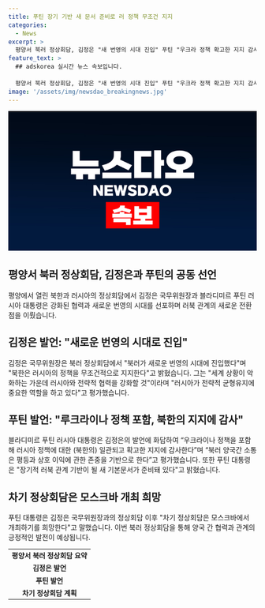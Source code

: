 ```yaml
---
title: 푸틴 장기 기반 새 문서 준비로 러 정책 무조건 지지
categories:
  - News
excerpt: >
  평양서 북러 정상회담, 김정은 "새 번영의 시대 진입" 푸틴 "우크라 정책 확고한 지지 감사" 김정은은 북러 정상회담에서 "러시아의 우크라이나 정책을 전적으로 지지한다"며 "세계 상황 악화 속 러시아와의 협력 강화" 밝혔고, 푸틴 대통령은 "북러 양국간 소통은 상호 이익과 존중에 기반한다"며 "차기 정상회담은 모스크바에서 개최하기를 희망"했다.
feature_text: >
  ## adskorea 실시간 뉴스 속보입니다.

  평양서 북러 정상회담, 김정은 "새 번영의 시대 진입" 푸틴 "우크라 정책 확고한 지지 감사" 김정은은 북러 정상회담에서 "러시아의 우크라이나 정책을 전적으로 지지한다"며 "세계 상황 악화 속 러시아와의 협력 강화" 밝혔고, 푸틴 대통령은 "북러 양국간 소통은 상호 이익과 존중에 기반한다"며 "차기 정상회담은 모스크바에서 개최하기를 희망"했다.
image: '/assets/img/newsdao_breakingnews.jpg'
---
```


<p><img src="/assets/img/newsdao_breakingnews.jpg" alt="adskorea 속보" /></p>

<h2 data-ke-size="size26">평양서 북러 정상회담, 김정은과 푸틴의 공동 선언</h2>

<p data-ke-size="size16">평양에서 열린 북한과 러시아의 정상회담에서 김정은 국무위원장과 블라디미르 푸틴 러시아 대통령은 강화된 협력과 새로운 번영의 시대를 선포하며 러북 관계의 새로운 전환점을 이뤘습니다.</p>

<h2 data-ke-size="size24">김정은 발언: "새로운 번영의 시대로 진입"</h2>

<p data-ke-size="size16">김정은 국무위원장은 북러 정상회담에서 "북러가 새로운 번영의 시대에 진입했다"며 "북한은 러시아의 정책을 무조건적으로 지지한다"고 밝혔습니다. 그는 "세계 상황이 악화하는 가운데 러시아와 전략적 협력을 강화할 것"이라며 "러시아가 전략적 균형유지에 중요한 역할을 하고 있다"고 평가했습니다.</p>

<h2 data-ke-size="size24">푸틴 발언: "루크라이나 정책 포함, 북한의 지지에 감사"</h2>

<p data-ke-size="size16">블라디미르 푸틴 러시아 대통령은 김정은의 발언에 화답하여 “우크라이나 정책을 포함해 러시아 정책에 대한 (북한의) 일관되고 확고한 지지에 감사한다”며 “북러 양국간 소통은 평등과 상호 이익에 관한 존중을 기반으로 한다”고 평가했습니다. 또한 푸틴 대통령은 "장기적 러북 관계 기반이 될 새 기본문서가 준비돼 있다"고 밝혔습니다.</p>

<h2 data-ke-size="size24">차기 정상회담은 모스크바 개최 희망</h2>

<p data-ke-size="size16">푸틴 대통령은 김정은 국무위원장과의 정상회담 이후 "차기 정상회담은 모스크바에서 개최하기를 희망한다"고 말했습니다. 이번 북러 정상회담을 통해 양국 간 협력과 관계의 긍정적인 발전이 예상됩니다.</p>

<table>
  <tr>
    <td style="text-align: center; height: 17px;"><b>평양서 북러 정상회담 요약</b></td>
  </tr>
  <tr>
    <td style="text-align: center; height: 17px;"><b>김정은 발언</b></td>
  </tr>
  <td style="text-align: center; height: 17px;"><b>푸틴 발언</b></td>
  </tr>
  <td style="text-align: center; height: 17px;"><b>차기 정상회담 계획</b></td>
  </tr>
</table>

